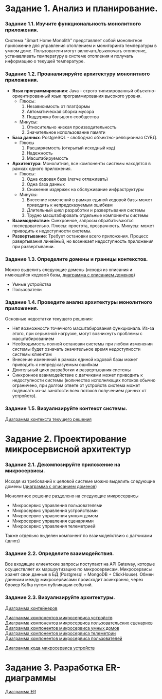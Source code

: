 # Задание 1. Анализ и планирование.

### Задание 1.1. Изучите функциональность монолитного приложения.
Система "Smart Home Monolith" представляет собой монолитное приложение для управления отоплением и мониторинга температуры в умном доме. 
Пользователи могут включать/выключать отопление, устанавливать температуру в системе отопления и получать информацию о текущей температуре.

### Задание 1.2. Проанализируйте архитектуру монолитного приложения.
- **Язык программирования**: Java - строго типизированный объектно-ориентированный язык программирования высокого уровня.
    - Плюсы:
        1) Независимость от платформы
        2) Автоматическая сборка мусора
        3) Поддержка большого сообщества
    - Минусы:
        1) Относительно низкая производительность
        2) Значительное использование памяти
- **База данных**: PostgreSQL - свободная объектно-реляционная СУБД.
    - Плюсы
        1) Расширяемость (открытый исходный код)
        2) Надежность
        3) Масштабируемость
- **Архитектура**: Монолитная, все компоненты системы находятся в рамках одного приложения.
    - Плюсы:
        1) Одна кодовая база (легче отлаживать)
        2) Одна база данных
        3) Снижение издержек на обслуживание инфраструктуры
    - Минусы:
        1) Внесение изменений в рамках единой кодовой базы может приводить к непредсказуемым ошибкам
        2) Длительный цикл разработки и развертывания системы
        3) Трудно масштабировать отдельные компоненты системы
- **Взаимодействие**: Синхронное, запросы обрабатываются последовательно. Плюсы: простота, прозрачность. Минусы: может приводить к недоступности системы.
- **Развертывание**: Требует остановки всего приложения. Процесс равертывания линейный, но возникает недоступность приложения при развертывании.

### Задание 1.3. Определите домены и границы контекстов.
Можно выделить следующие домены (исходя из описания и имеющейся кодовой базы, [диаграмма с описанием доменов](diagrams/asis/domain/Domain.puml))
- Умные устройства
- Пользователи

### Задание 1.4. Проведите анализ архитектуры монолитного приложения.
Основные недостатки текущего решения:
- Нет возможности точечного масштабирования функционала. Из-за этого, при серьезной нагрузке, могут возникнуть проблемы с масштабированием
- Необходимость полной остановки системы при любом изменении системы будет означать значительное время недоступности системы клиентам
- Внесение изменений в рамках единой кодовой базы может приводить к непредсказуемым ошибкам
- Длительный цикл разработки и развертывания системы
- Синхронное взаимодействие с датчиками может приводить к недоступности системы (количество исполняющих потоков обычно ограничено, 
при долгом ответе от устройств система может подвисать из-за занятости всех потоков получением данных от устройств).

### Задание 1.5. Визуализируйте контекст системы.
[Диаграмма контекста текущего решения](diagrams/asis/context/Context.puml)

# Задание 2. Проектирование микросервисной архитектур

### Задание 2.1. Декомпозируйте приложение на микросервисы.
Исходя из требований к целовой системе можно выделить следующие домены ([диаграмма с описанием доменов](diagrams/tobe/domain/Domain.puml))

Монолитное решение разделено на следующие микросервисы
- Микросервис управления пользователями
- Микросервис управления устройствами
- Микросервис управления умным домом
- Микросервис управления сценариями
- Микросервис управления телеметрией

Также отдельно выделен компонент по взаимодействию с датчиками (шлюз)

### Задание 2.2. Определите взаимодействия.
Все входящие клиентские запросы поступают на API Gateway, которые осуществляет их маршрутизацию по микросервисам. 
Микросервисы хранят свои данные в БД (Postgresql + MongoDB + ClickHouse). Обмен данными между микросервисами происходит асинхронно, 
через брокер Kafka путем публикации событий.

### Задание 2.3. Визуализируйте архитектуры.
[Диаграмма контейнеров](diagrams/tobe/container/Container.puml)

[Диаграмма компонентов микросервиса устройств](diagrams/tobe/component/Device.puml)  
[Диаграмма компонентов микросервиса пользовательских сценариев](diagrams/tobe/component/Scenario.puml)  
[Диаграмма компонентов микросервиса умных домов](diagrams/tobe/component/SmartHome.puml)  
[Диаграмма компонентов микросервиса телеметрии](diagrams/tobe/component/Telemetry.puml)  
[Диаграмма компонентов микросервиса пользователей](diagrams/tobe/component/User.puml)  

[Диаграмма кода микросервиса устройств](diagrams/tobe/code/Device.puml)

# Задание 3. Разработка ER-диаграммы
[Диаграмма ER](diagrams/tobe/er/ER.puml)
